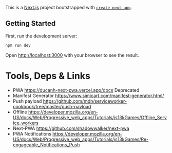 This is a [Next.js](https://nextjs.org/) project bootstrapped with [`create-next-app`](https://github.com/vercel/next.js/tree/canary/packages/create-next-app).

## Getting Started

First, run the development server:

```bash
npm run dev
```

Open [http://localhost:3000](http://localhost:3000) with your browser to see the result.

# Tools, Deps & Links

- PWA <https://ducanh-next-pwa.vercel.app/docs> Deprecated
- Manifest Generator <https://www.simicart.com/manifest-generator.html/>
- Push payload <https://github.com/mdn/serviceworker-cookbook/tree/master/push-payload>
- Offline <https://developer.mozilla.org/en-US/docs/Web/Progressive_web_apps/Tutorials/js13kGames/Offline_Service_workers>
- Next-PWA <https://github.com/shadowwalker/next-pwa>
- PWA Notifications <https://developer.mozilla.org/en-US/docs/Web/Progressive_web_apps/Tutorials/js13kGames/Re-engageable_Notifications_Push>
